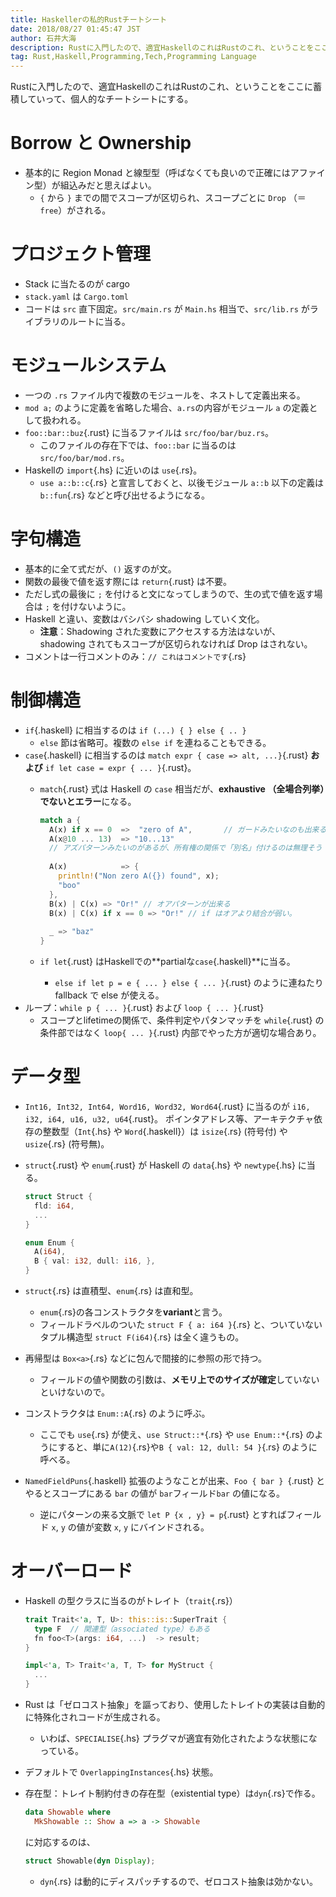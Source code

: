 ```yaml
---
title: Haskellerの私的Rustチートシート
date: 2018/08/27 01:45:47 JST
author: 石井大海
description: Rustに入門したので、適宜HaskellのこれはRustのこれ、ということをここに蓄積していって、個人的なチートシートにする。
tag: Rust,Haskell,Programming,Tech,Programming Language
---
```

Rustに入門したので、適宜HaskellのこれはRustのこれ、ということをここに蓄積していって、個人的なチートシートにする。

# Borrow と Ownership
* 基本的に Region Monad と線型型（呼ばなくても良いので正確にはアファイン型）が組込みだと思えばよい。
    * `{` から `}` までの間でスコープが区切られ、スコープごとに `Drop` （＝`free`）がされる。

# プロジェクト管理
* Stack に当たるのが cargo
* `stack.yaml` は `Cargo.toml`
* コードは `src` 直下固定。`src/main.rs` が `Main.hs` 相当で、`src/lib.rs` がライブラリのルートに当る。

# モジュールシステム
* 一つの `.rs` ファイル内で複数のモジュールを、ネストして定義出来る。
* `mod a;` のように定義を省略した場合、`a.rs`の内容がモジュール `a` の定義として扱われる。
* `foo::bar::buz`{.rust} に当るファイルは `src/foo/bar/buz.rs`。
    * このファイルの存在下では、`foo::bar` に当るのは `src/foo/bar/mod.rs`。
* Haskellの `import`{.hs} に近いのは `use`{.rs}。
    * `use a::b::c`{.rs} と宣言しておくと、以後モジュール `a::b` 以下の定義は `b::fun`{.rs} などと呼び出せるようになる。

# 字句構造
* 基本的に全て式だが、`()` 返すのが文。
* 関数の最後で値を返す際には `return`{.rust} は不要。
* ただし式の最後に `;` を付けると文になってしまうので、生の式で値を返す場合は `;` を付けないように。
* Haskell と違い、変数はバシバシ shadowing していく文化。
    * __注意__：Shadowing された変数にアクセスする方法はないが、shadowing されてもスコープが区切られなければ Drop はされない。
* コメントは一行コメントのみ：`// これはコメントです`{.rs}

# 制御構造
* `if`{.haskell} に相当するのは `if (...) { } else { .. }`
    * `else` 節は省略可。複数の `else if` を連ねることもできる。
* `case`{.haskell} に相当するのは `match expr { case => alt, ...}`{.rust} __および__ `if let case = expr { ... }`{.rust}。
    * `match`{.rust} 式は Haskell の `case` 相当だが、**exhaustive （全場合列挙）でないとエラー**になる。

      ```rs
      match a {
        A(x) if x == 0  =>  "zero of A",       // ガードみたいなのも出来る
        A(x@10 ... 13)  => "10...13"
        // アズパターンみたいのがあるが、所有権の関係で「別名」付けるのは無理そう
        
        A(x)            => {
          println!("Non zero A({}) found", x);
          "boo"
        },
        B(x) | C(x) => "Or!" // オアパターンが出来る
        B(x) | C(x) if x == 0 => "Or!" // if はオアより結合が弱い。
        
        _ => "baz"
      }
      ```
    * `if let`{.rust} はHaskellでの**partialな`case`{.haskell}**に当る。
        * `else if let p = e { ... } else { ... }`{.rust} のように連ねたりfallback で else が使える。
* ループ：`while p { ... }`{.rust} および `loop { ... }`{.rust}
    * スコープとlifetimeの関係で、条件判定やパタンマッチを `while`{.rust} の条件部ではなく `loop{ ... }`{.rust} 内部でやった方が適切な場合あり。

# データ型
* `Int16, Int32, Int64, Word16, Word32, Word64`{.rust} に当るのが `i16, i32, i64, u16, u32, u64`{.rust}。
  ポインタアドレス等、アーキテクチャ依存の整数型（`Int`{.hs} や `Word`{.haskell}）は `isize`{.rs} (符号付) や `usize`{.rs} (符号無)。
* `struct`{.rust} や `enum`{.rust} が Haskell の `data`{.hs} や `newtype`{.hs} に当る。
  ```rs
  struct Struct {
    fld: i64,
    ...
  }

  enum Enum {
    A(i64),
    B { val: i32, dull: i16, },
  }
  ```

* `struct`{.rs} は直積型、`enum`{.rs} は直和型。
    * `enum`{.rs}の各コンストラクタを**variant**と言う。
    * フィールドラベルのついた `struct F { a: i64 }`{.rs} と、ついていないタプル構造型 `struct F(i64)`{.rs} は全く違うもの。
* 再帰型は `Box<a>`{.rs} などに包んで間接的に参照の形で持つ。
    * フィールドの値や関数の引数は、**メモリ上でのサイズが確定**していないといけないので。
* コンストラクタは `Enum::A`{.rs} のように呼ぶ。
    * ここでも `use`{.rs} が使え、`use Struct::*`{.rs} や `use Enum::*`{.rs} のようにすると、単に`A(12)`{.rs}や`B { val: 12, dull: 54 }`{.rs} のように呼べる。
* `NamedFieldPuns`{.haskell} 拡張のようなことが出来、`Foo { bar } `{.rust} とやるとスコープにある `bar` の値が `bar`フィールド`bar` の値になる。
    * 逆にパターンの来る文脈で `let P {x , y} = p`{.rust} とすればフィールド `x`, `y` の値が変数 `x`, `y` にバインドされる。

# オーバーロード
* Haskell の型クラスに当るのがトレイト（`trait`{.rs}）

  ```rust
  trait Trait<'a, T, U>: this::is::SuperTrait {
    type F  // 関連型（associated type）もある
    fn foo<T>(args: i64, ...)  -> result;
  }

  impl<'a, T> Trait<'a, T, T> for MyStruct {
    ...
  } 
  ```
* Rust は「ゼロコスト抽象」を謳っており、使用したトレイトの実装は自動的に特殊化されコードが生成される。
    * いわば、`SPECIALISE`{.hs} プラグマが適宜有効化されたような状態になっている。
* デフォルトで `OverlappingInstances`{.hs} 状態。
* 存在型：トレイト制約付きの存在型（existential type）は`dyn`{.rs}で作る。
  ```hs
  data Showable where
    MkShowable :: Show a => a -> Showable
  ```
  に対応するのは、
  ```rs
  struct Showable(dyn Display);
  ```
    * `dyn`{.rs} は動的にディスパッチするので、ゼロコスト抽象は効かない。
